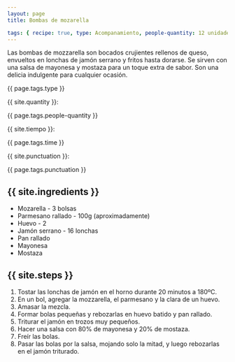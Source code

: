 ```yaml
---
layout: page
title: Bombas de mozarella

tags: { recipe: true, type: Acompanamiento, people-quantity: 12 unidades, time: 30 min., punctuation: 4.5 }
---
```


<p class="recipe-description">Las bombas de mozzarella son bocados crujientes rellenos de queso, envueltos en lonchas de jamón serrano y fritos hasta dorarse. Se sirven con una salsa de mayonesa y mostaza para un toque extra de sabor. Son una delicia indulgente para cualquier ocasión.</p>

<div class="recipe-information">
    <div><p class="{{ page.tags.type }}">{{ page.tags.type }}</p></div>
    <div><p>{{ site.quantity }}:</p> {{ page.tags.people-quantity }}</div>
    <div><p>{{ site.tiempo }}:</p> {{ page.tags.time }}</div>
    <div><p>{{ site.punctuation }}:</p> {{ page.tags.punctuation }}</div>
</div>

## {{ site.ingredients }}

* Mozarella - 3 bolsas
* Parmesano rallado - 100g (aproximadamente)
* Huevo - 2
* Jamón serrano - 16 lonchas
* Pan rallado
* Mayonesa
* Mostaza

## {{ site.steps }}

1. Tostar las lonchas de jamón en el horno durante 20 minutos a 180ºC.
2. En un bol, agregar la mozzarella, el parmesano y la clara de un huevo.
3. Amasar la mezcla.
4. Formar bolas pequeñas y rebozarlas en huevo batido y pan rallado.
5. Triturar el jamón en trozos muy pequeños.
6. Hacer una salsa con 80% de mayonesa y 20% de mostaza.
7. Freír las bolas.
8. Pasar las bolas por la salsa, mojando solo la mitad, y luego rebozarlas en el jamón triturado.